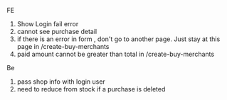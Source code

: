 FE

1. Show Login fail error
2. cannot see purchase detail
3. if there is an error in form , don't go to another page. Just stay at this page in /create-buy-merchants
4. paid amount cannot be greater than total in /create-buy-merchants 

Be

1. pass shop info with login user
2. need to reduce from stock if a purchase is deleted
